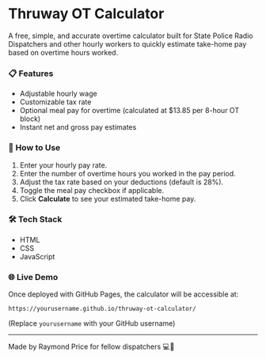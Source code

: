 # Thruway OT Calculator

A free, simple, and accurate overtime calculator built for State Police Radio Dispatchers and other hourly workers to quickly estimate take-home pay based on overtime hours worked.

### 📋 Features
- Adjustable hourly wage
- Customizable tax rate
- Optional meal pay for overtime (calculated at $13.85 per 8-hour OT block)
- Instant net and gross pay estimates

### 🚀 How to Use
1. Enter your hourly pay rate.
2. Enter the number of overtime hours you worked in the pay period.
3. Adjust the tax rate based on your deductions (default is 28%).
4. Toggle the meal pay checkbox if applicable.
5. Click **Calculate** to see your estimated take-home pay.

### 🛠️ Tech Stack
- HTML
- CSS
- JavaScript

### 🌐 Live Demo
Once deployed with GitHub Pages, the calculator will be accessible at:
```
https://yourusername.github.io/thruway-ot-calculator/
```
(Replace `yourusername` with your GitHub username)

---

Made by Raymond Price for fellow dispatchers 💻📡
